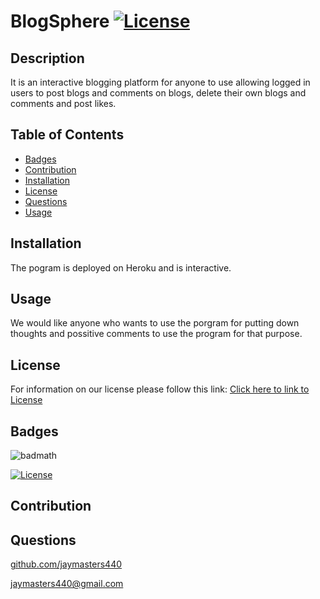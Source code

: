
# BlogSphere [![License](https://img.shields.io/badge/License-BSD_3--Clause-blue.svg)](https://opensource.org/licenses/BSD-3-Clause)
  ## Description
  
  It is an interactive blogging platform for anyone to use allowing logged in users to post blogs and comments on blogs, delete their own blogs and comments and post likes. 
  
  
  ## Table of Contents 
  
  - [Badges](#badges)
  - [Contribution](#contribution)
  - [Installation](#installation)
  - [License](#license)
  - [Questions](#questions)
  - [Usage](#usage)
  
  ## Installation
  
  The pogram is deployed on Heroku and is interactive. 
  
  ## Usage
  
  We would like anyone who wants to use the porgram for putting down thoughts and possitive comments to use the program for that purpose. 
        
  ## License
  
  For information on our license please follow this link: [Click here to link to License](https://opensource.org/licenses/BSD-3-Clause)
  

  

  ## Badges
  
  ![badmath](https://img.shields.io/github/languages/top/lernantino/badmath)

  [![License](https://img.shields.io/badge/License-BSD_3--Clause-blue.svg)](https://opensource.org/licenses/BSD-3-Clause)
  
  
  ## Contribution
  

  
  
  ## Questions

  [github.com/jaymasters440](github.com/jaymasters440)
  





  [jaymasters440@gmail.com](jaymasters440@gmail.com)
